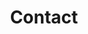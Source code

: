 ---
# An instance of the Contact widget.
# Documentation: https://wowchemy.com/docs/page-builder/
widget: contact

# This file represents a page section.
headless: true

# Order that this section appears on the page.
weight: 20

title: Contact

content:
  # Contact (edit or remove options as required)

  email: georgios.bouloukakis@telecom-sudparis.eu
  phone: 0033 6 52 47 10 86
  address:
    street: 9 Rue Charles Fourier
    city: Évry-Courcouronnes
    region: Île-de-France
    postcode: '91000'
    country: France
    country_code: FR
  coordinates:
    longitude: '2.443393315594366'
    latitude: '48.625245547208046'
  directions: Enter Building E and take the the elevator to Office 304 on Floor 3
  office_hours:
    - 'Monday ______ to ____ \textcolor{red}{fix this}'
    - 'Wednesday ________ to _____ \textcolor{red}{fix this}'

  # Automatically link email and phone or display as text?
  autolink: true

  # Email form provider
  form:
    provider: netlify
    formspree:
      id:
    netlify:
      # Enable CAPTCHA challenge to reduce spam?
      captcha: false

design:
  columns: '1'
---